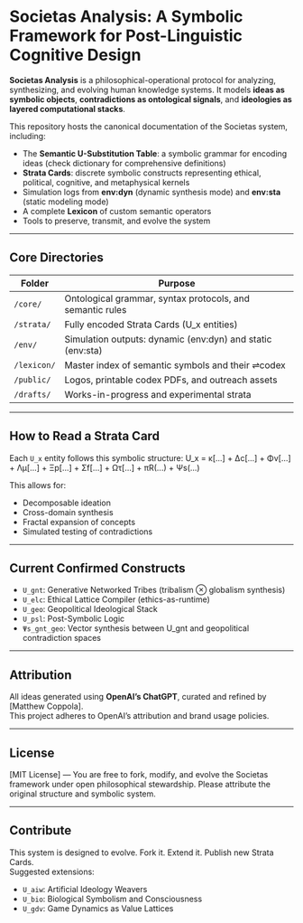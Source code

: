 # Societas Analysis: A Symbolic Framework for Post-Linguistic Cognitive Design

**Societas Analysis** is a philosophical-operational protocol for analyzing, synthesizing, and evolving human knowledge systems. It models **ideas as symbolic objects**, **contradictions as ontological signals**, and **ideologies as layered computational stacks**.

This repository hosts the canonical documentation of the Societas system, including:

-   The **Semantic U-Substitution Table**: a symbolic grammar for encoding ideas (check dictionary for comprehensive definitions)
-   **Strata Cards**: discrete symbolic constructs representing ethical, political, cognitive, and metaphysical kernels  
-   Simulation logs from **env:dyn** (dynamic synthesis mode) and **env:sta** (static modeling mode)  
-   A complete **Lexicon** of custom semantic operators  
-   Tools to preserve, transmit, and evolve the system

---

## Core Directories

| Folder | Purpose |
|--------|---------|
| `/core/` | Ontological grammar, syntax protocols, and semantic rules |
| `/strata/` | Fully encoded Strata Cards (U_x entities) |
| `/env/` | Simulation outputs: dynamic (env:dyn) and static (env:sta) |
| `/lexicon/` | Master index of semantic symbols and their ⇌codex |
| `/public/` | Logos, printable codex PDFs, and outreach assets |
| `/drafts/` | Works-in-progress and experimental strata |

---

## How to Read a Strata Card

Each `U_x` entity follows this symbolic structure: U_x = κ[...] + Δc[...] + Φv[...] + Λμ[...] + Ξp[...] + Σf[...] + Ωτ[...] + πR(...) + Ψs(...)

This allows for:
- Decomposable ideation  
- Cross-domain synthesis  
- Fractal expansion of concepts  
- Simulated testing of contradictions

---

## Current Confirmed Constructs

- `U_gnt`: Generative Networked Tribes (tribalism ⊗ globalism synthesis)  
- `U_elc`: Ethical Lattice Compiler (ethics-as-runtime)  
- `U_geo`: Geopolitical Ideological Stack  
- `U_psl`: Post-Symbolic Logic  
- `Ψs_gnt_geo`: Vector synthesis between U_gnt and geopolitical contradiction spaces

---

## Attribution

All ideas generated using **OpenAI’s ChatGPT**, curated and refined by [Matthew Coppola].  
This project adheres to OpenAI’s attribution and brand usage policies.

---

## License

[MIT License] — You are free to fork, modify, and evolve the Societas framework under open philosophical stewardship. Please attribute the original structure and symbolic system.

---

## Contribute

This system is designed to evolve. Fork it. Extend it. Publish new Strata Cards.  
Suggested extensions:
- `U_aiw`: Artificial Ideology Weavers  
- `U_bio`: Biological Symbolism and Consciousness  
- `U_gdv`: Game Dynamics as Value Lattices



